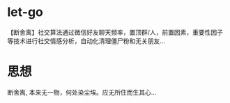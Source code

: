 # let-go
【断舍离】社交算法通过微信好友聊天频率，置顶群/人，前置因素，重要性因子等技术进行社交情感分析，自动化清理僵尸粉和无关朋友...
# 思想
断舍离, 本来无一物，何处染尘埃。应无所住而生其心... 
